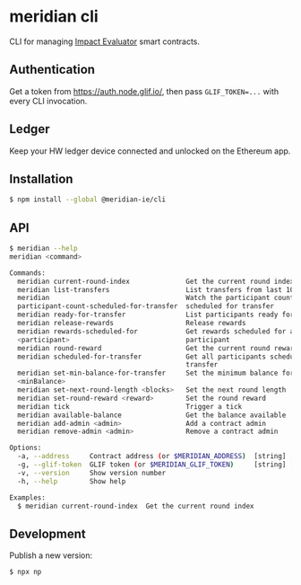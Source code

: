 # meridian cli

CLI for managing
[Impact Evaluator](https://github.com/meridian-IE/impact-evaluator) smart
contracts.

## Authentication

Get a token from https://auth.node.glif.io/, then pass `GLIF_TOKEN=...` with
every CLI invocation.

## Ledger

Keep your HW ledger device connected and unlocked on the Ethereum app.

## Installation

```bash
$ npm install --global @meridian-ie/cli
```

## API

```bash
$ meridian --help
meridian <command>

Commands:
  meridian current-round-index              Get the current round index
  meridian list-transfers                   List transfers from last 100 blocks
  meridian                                  Watch the participant count
  participant-count-scheduled-for-transfer  scheduled for transfer
  meridian ready-for-transfer               List participants ready for transfer
  meridian release-rewards                  Release rewards
  meridian rewards-scheduled-for            Get rewards scheduled for a
  <participant>                             participant
  meridian round-reward                     Get the current round reward
  meridian scheduled-for-transfer           Get all participants scheduled for
                                            transfer
  meridian set-min-balance-for-transfer     Set the minimum balance for transfer
  <minBalance>
  meridian set-next-round-length <blocks>   Set the next round length
  meridian set-round-reward <reward>        Set the round reward
  meridian tick                             Trigger a tick
  meridian available-balance                Get the balance available
  meridian add-admin <admin>                Add a contract admin
  meridian remove-admin <admin>             Remove a contract admin

Options:
  -a, --address     Contract address (or $MERIDIAN_ADDRESS)  [string] [required]
  -g, --glif-token  GLIF token (or $MERIDIAN_GLIF_TOKEN)     [string] [required]
  -v, --version     Show version number                                [boolean]
  -h, --help        Show help                                          [boolean]

Examples:
  $ meridian current-round-index  Get the current round index
```
## Development

Publish a new version:

```bash
$ npx np
```
